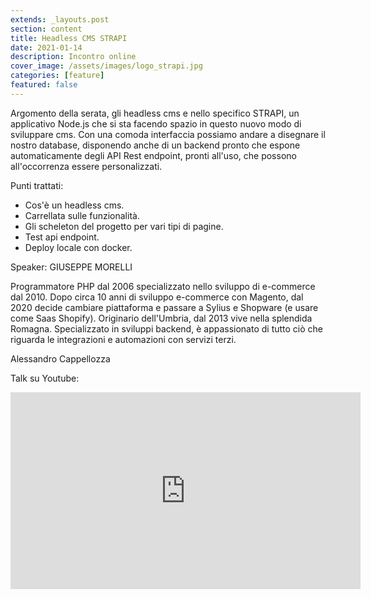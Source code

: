 ```yaml
---
extends: _layouts.post
section: content
title: Headless CMS STRAPI
date: 2021-01-14
description: Incontro online
cover_image: /assets/images/logo_strapi.jpg
categories: [feature]
featured: false
---
```

Argomento della serata, gli headless cms e nello specifico STRAPI, un applicativo Node.js che si sta facendo spazio in questo nuovo modo di sviluppare cms.
Con una comoda interfaccia possiamo andare a disegnare il nostro database, disponendo anche di un backend pronto che espone automaticamente degli API Rest endpoint, pronti all'uso, che possono all'occorrenza essere personalizzati.

Punti trattati:
- Cos'è un headless cms.
- Carrellata sulle funzionalità.
- Gli scheleton del progetto per vari tipi di pagine.
- Test api endpoint.
- Deploy locale con docker.

Speaker: GIUSEPPE MORELLI

Programmatore PHP dal 2006 specializzato nello sviluppo di e-commerce dal 2010.
Dopo circa 10 anni di sviluppo e-commerce con Magento, dal 2020 decide cambiare piattaforma e passare a Sylius e Shopware (e usare come Saas Shopify).
Originario dell'Umbria, dal 2013 vive nella splendida Romagna. Specializzato in sviluppi backend, è appassionato di tutto ciò che riguarda le integrazioni e automazioni con servizi terzi.

Alessandro Cappellozza

Talk su Youtube:
<iframe width="560" height="315" src="https://www.youtube.com/embed/qxcOFCYjhPs" frameborder="0" allow="accelerometer; autoplay; clipboard-write; encrypted-media; gyroscope; picture-in-picture" allowfullscreen></iframe>
